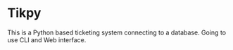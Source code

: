 Tikpy
=====
This is a Python based ticketing system connecting to a database. Going to use CLI and Web interface.
